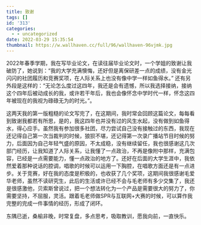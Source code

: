 ```yaml
---
title: 致谢
tags: []
id: '313'
categories:
  - - uncategorized
date: 2022-03-29 15:35:54
thumbnail: https://w.wallhaven.cc/full/96/wallhaven-96vjmk.jpg
---
```


2022年春季学期，我在写毕业论文，在读往届毕业论文时，一个学姐的致谢让我破防了，她说到：“我的大学充满懊悔，还好但是离保研差一点的成绩，没有金光闪闪的社团履历和竞赛奖项，在人际关系上也没有像中学一样如鱼得水。” 还有另外段是这样的：“无论怎么度过这四年，我还是会有遗憾，所以我选择接纳，接纳这个四年后被动成长的我，或许若干年后，我也会像怀念中学时代一样，怀念这四年被现在的我视为碌碌无为的时光。”。

这两天我的第一版粗糙的论文写完了，在这期间，我时常会回顾这篇论文，每每看到致谢我都若有所思，是的，我这四年也并没有过的风生水起，没有做到如鱼得水，得心应手。虽然我有参加很多社团，尽力尝试自己没有接触过的东西，我现在还记得自己第一次当裁判的时候，狼狈不堪，还记得第一次录广播站节目时候的努力，后面因为自己年轻气盛的原因，不太成稳，没有继续留任，我也很感谢这几次部门经历，让我知道了人际关系，让我懂了一点政治，不再是像附中那样，充满包容，已经是一点需要能力，懂一点政治的地方了。还好在后面的大学生涯中，我依然爱着那种说话的腔调，唱歌的时候可以运用一下胸腔，在唱歌方面还是有一点进步。关于竞赛，好在我的态度是积极的，也收获了几个奖项，这期间我很感谢毛爱华老师，虽然不读研究生，此后的生活或许已经不会与毛老师有多少交集了，我还是很感激他，贝索斯曾说过，把一个想法转化为一个产品是需要很大的努力了，你需要坚持，不屈服，灵活。跟着毛老师做SPR与互联网+大赛的时候，可以算作我完整的完成一件事情的经历，形成了闭环。

东隅已逝，桑榆非晚，时常复盘，多点思考，吸取教训，愿我向前，一直快乐。